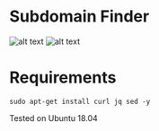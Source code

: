 # Subdomain Finder

![alt text](https://raw.githubusercontent.com/mugi789/subdomain-finder/main/Screenshot%20from%202021-02-25%2021-49-14.png)
![alt text](https://raw.githubusercontent.com/mugi789/subdomain-finder/main/Screenshot%20from%202021-02-25%2021-49-48.png)

# Requirements
``` sudo apt-get install curl jq sed -y ``` 

Tested on Ubuntu 18.04

